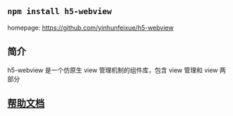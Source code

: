 ## `npm install h5-webview`

homepage: https://github.com/yinhunfeixue/h5-webview

## 简介

h5-webview 是一个仿原生 view 管理机制的组件库，包含 view 管理和 view 两部分

## [帮助文档](https://yinhunfeixue.github.io/h5-webview/)
